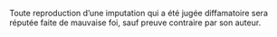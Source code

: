 Toute reproduction d’une imputation qui a été jugée diffamatoire sera réputée faite de mauvaise foi, sauf preuve contraire par son auteur.
